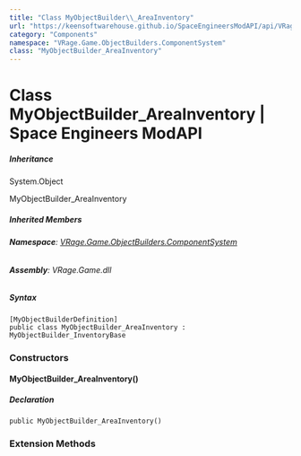 ```yaml
---
title: "Class MyObjectBuilder\\_AreaInventory"
url: "https://keensoftwarehouse.github.io/SpaceEngineersModAPI/api/VRage.Game.ObjectBuilders.ComponentSystem.MyObjectBuilder_AreaInventory.html"
category: "Components"
namespace: "VRage.Game.ObjectBuilders.ComponentSystem"
class: "MyObjectBuilder_AreaInventory"
---
```


# Class MyObjectBuilder\_AreaInventory | Space Engineers ModAPI

##### Inheritance

System.Object

MyObjectBuilder\_AreaInventory

##### Inherited Members

###### **Namespace**: [VRage.Game.ObjectBuilders.ComponentSystem](https://keensoftwarehouse.github.io/SpaceEngineersModAPI/api/VRage.Game.ObjectBuilders.ComponentSystem.html)

###### **Assembly**: VRage.Game.dll

##### Syntax

```
[MyObjectBuilderDefinition]
public class MyObjectBuilder_AreaInventory : MyObjectBuilder_InventoryBase
```

### Constructors

#### MyObjectBuilder\_AreaInventory()

##### Declaration

```
public MyObjectBuilder_AreaInventory()
```

### Extension Methods